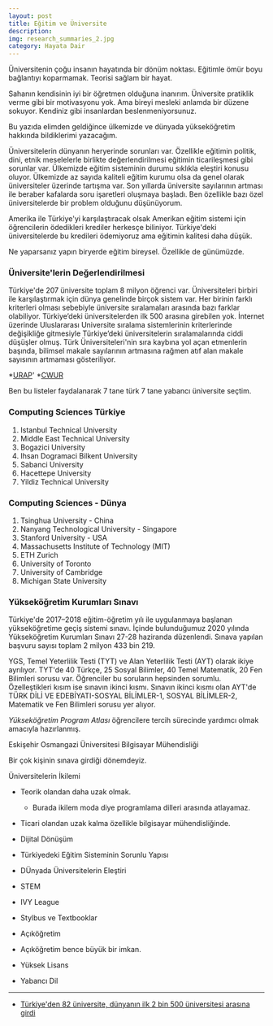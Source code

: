 ```yaml
---
layout: post
title: Eğitim ve Üniversite
description: 
img: research_summaries_2.jpg
category: Hayata Dair
---
```


Üniversitenin çoğu insanın hayatında bir dönüm noktası. Eğitimle ömür boyu bağlantıyı koparmamak. Teorisi sağlam bir hayat.

Sahanın kendisinin iyi bir öğretmen olduğuna inanırım. Üniversite pratiklik verme gibi bir motivasyonu yok. Ama bireyi mesleki anlamda bir düzene sokuyor. Kendiniz gibi insanlardan beslenmeniyorsunuz.

Bu yazıda elimden geldiğince ülkemizde ve dünyada yükseköğretim hakkında bildiklerimi yazacağım. 

Üniversitelerin dünyanın heryerinde sorunları var. Özellikle eğitimin politik, dini, etnik meselelerle birlikte değerlendirilmesi eğitimin ticarileşmesi gibi sorunlar var.
Ülkemizde eğitim sisteminin durumu sıklıkla eleştiri konusu oluyor. Ülkemizde az sayıda kaliteli eğitim kurumu olsa da genel olarak üniversiteler üzerinde tartışma var.
Son yıllarda üniversite sayılarının artması ile beraber kafalarda soru işaretleri oluşmaya başladı. Ben özellikle bazı özel üniversitelerde bir problem olduğunu düşünüyorum.

Amerika ile Türkiye'yi karşılaştıracak olsak Amerikan eğitim sistemi için öğrencilerin ödedikleri krediler herkesçe biliniyor. Türkiye'deki üniversitelerde bu kredileri ödemiyoruz ama eğitimin kalitesi daha düşük.

Ne yaparsanız yapın biryerde eğitim bireysel. Özellikle de günümüzde.

### Üniversite'lerin Değerlendirilmesi

Türkiye'de 207 üniversite toplam 8 milyon öğrenci var. 
Üniversiteleri birbiri ile karşılaştırmak için dünya genelinde birçok sistem var.
Her birinin farklı kriterleri olması sebebiyle üniversite sıralamaları arasında bazı farklar olabiliyor.  Türkiye’deki üniversitelerden ilk 500 arasına girebilen yok.
İnternet üzerinde Uluslararası Universite sıralama sistemlerinin kriterlerinde değişikliğe gitmesiyle Türkiye’deki üniversitelerin sıralamalarında ciddi düşüşler olmuş.
Türk Üniversiteleri'nin sıra kaybına yol açan etmenlerin başında, bilimsel makale sayılarının artmasına rağmen atıf alan makale sayısının artmaması gösteriliyor.

*[URAP](https://www.urapcenter.org/)'
*[CWUR](https://cwur.org/)

Ben bu listeler faydalanarak 7 tane türk 7 tane yabancı üniversite seçtim.

### Computing Sciences Türkiye

1. Istanbul Technical University
2. Middle East Technical University
3. Bogazici University
4. Ihsan Dogramaci Bilkent University
5. Sabanci University
6. Hacettepe University
7. Yildiz Technical University

### Computing Sciences - Dünya

1. Tsinghua University - China
2. Nanyang Technological University - Singapore
3. Stanford University - USA
4. Massachusetts Institute of Technology (MIT)
5. ETH Zurich
6. University of Toronto
7. University of Cambridge
8. Michigan State University


### Yükseköğretim Kurumları Sınavı

Türkiye'de 2017–2018 eğitim-öğretim yılı ile uygulanmaya başlanan yükseköğretime geçiş sistemi sınavı. İçinde bulunduğumuz 2020 yılında Yükseköğretim Kurumları Sınavı 27-28 haziranda düzenlendi. Sınava yapılan başvuru sayısı toplam 2 milyon 433 bin 219. 

YGS, Temel Yeterlilik Testi (TYT) ve Alan Yeterlilik Testi (AYT) olarak ikiye ayrılıyor. TYT'de 40 Türkçe, 25 Sosyal Bilimler, 40 Temel Matematik, 20 Fen Bilimleri sorusu var. Öğrenciler bu soruların hepsinden sorumlu. Özelleştikleri kısım ise sınavın ikinci kısmı. Sınavın ikinci kısmı olan AYT'de TÜRK DİLİ VE EDEBİYATI-SOSYAL BİLİMLER-1, SOSYAL BİLİMLER-2, Matematik ve Fen Bilimleri sorusu yer alıyor. 

*Yükseköğretim Program Atlası* öğrencilere tercih sürecinde yardımcı olmak amacıyla hazırlanmış.

Eskişehir Osmangazi Üniversitesi Bilgisayar Mühendisliği

Bir çok kişinin sınava girdiği dönemdeyiz.

Üniversitelerin İkilemi
* Teorik olandan daha uzak olmak. 
    * Burada ikilem moda diye programlama dilleri arasında atlayamaz. 
* Ticari olandan uzak kalma özellikle bilgisayar mühendisliğinde.


* Dijital Dönüşüm
* Türkiyedeki Eğitim Sisteminin Sorunlu Yapısı
* DÜnyada Üniversitelerin Eleştiri
* STEM
* IVY League
* Stylbus ve Textbooklar
* Açıköğretim
* Açıköğretim bence büyük bir imkan.
* Yüksek Lisans
* Yabancı Dil

------------------------
* [Türkiye'den 82 üniversite, dünyanın ilk 2 bin 500 üniversitesi arasına girdi](aa.com.tr/tr/egitim/turkiyeden-82-universite-dunyanin-ilk-2-bin-500-universitesi-arasina-girdi)

